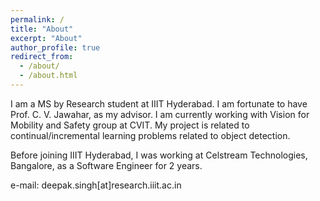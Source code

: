 ```yaml
---
permalink: /
title: "About"
excerpt: "About"
author_profile: true
redirect_from: 
  - /about/
  - /about.html
---
```


I am a MS by Research student at IIIT Hyderabad. I am fortunate to have Prof. C. V. Jawahar, as my advisor. I am currently working with Vision for Mobility and Safety group at CVIT. My project is related to continual/incremental learning problems related to object detection.


Before joining IIIT Hyderabad, I was working at Celstream Technologies, Bangalore, as a Software Engineer for 2 years. 

<!-- #I was part of a team which built system related to banking system's -->

e-mail: deepak.singh[at]research.iiit.ac.in